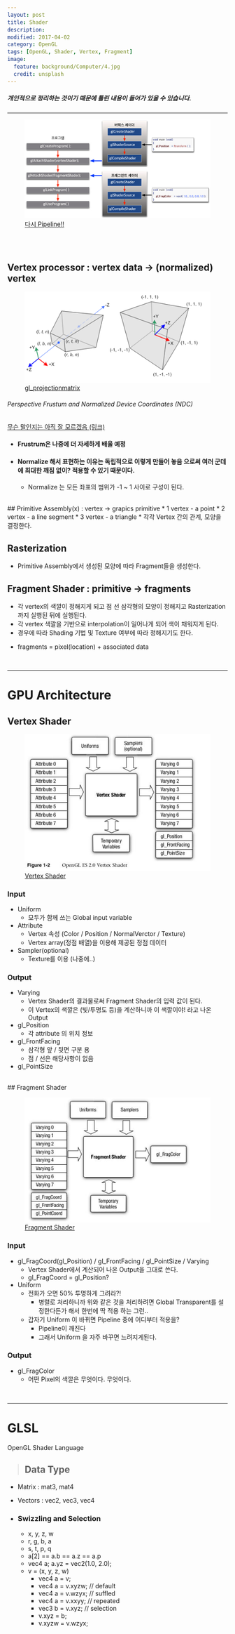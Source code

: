 ```yaml
---
layout: post
title: Shader
description:
modified: 2017-04-02
category: OpenGL
tags: [OpenGL, Shader, Vertex, Fragment]
image:
  feature: background/Computer/4.jpg
  credit: unsplash
---
```

##### 개인적으로 정리하는 것이기 때문에 틀린 내용이 들어가 있을 수 있습니다.
---

<figure>
	<a href="/images/CG/Shader/arch.jpg"><img src="/images/CG/Shader/arch.jpg" alt=""></a>
	<figcaption><a href="/images/CG/Shader/arch.jpg" title="다시 Pipeline!!">다시 Pipeline!!</a></figcaption>
</figure>

<br />
<br />

## Vertex processor : vertex data -> (normalized) vertex

<figure>
	<a href="/images/CG/Shader/gl_projectionmatrix01.png"><img src="/images/CG/Shader/gl_projectionmatrix01.png" alt=""></a>
	<figcaption><a href="/images/CG/Shader/gl_projectionmatrix01.png" title="gl_projectionmatrix">gl_projectionmatrix</a></figcaption>
</figure>


###### Perspective Frustum and Normalized Device Coordinates (NDC)
[무슨 말인지는 아직 잘 모르겠음 (링크) ](http://www.songho.ca/opengl/gl_projectionmatrix.html)

* #### Frustrum은 나중에 더 자세하게 배울 예정
* #### Normalize 해서 표현하는 이유는 독립적으로 이렇게 만들어 놓음 으로써  여러 군데에 최대한 깨짐 없이? 적용할 수 있기 때문이다.
    * Normalize 는 모든 좌표의 범위가 -1 ~ 1 사이로 구성이 된다.

<br />
## Primitive Assembly(x) : vertex -> grapics primitive
* 1 vertex - a point
* 2 vertex - a line segment
* 3 vertex - a triangle
* 각각 Vertex 간의 관계, 모양을 결정한다.

## Rasterization
* Primitive Assembly에서 생성된 모양에 따라 Fragment들을 생성한다.

## Fragment Shader : primitive -> fragments
* 각 vertex의 색깔이 정해지게 되고 점 선 삼각형의 모양이 정해지고 Rasterization까지 실행된 뒤에 실행된다.
* 각 vertex 색깔을 기반으로 interpolation이 일어나게 되어 색이 채워지게 된다.
* 경우에 따라 Shading 기법 및 Texture 여부에 따라 정해지기도 한다.

 - fragments = pixel(location) + associated data

<br />

---

# GPU Architecture
## Vertex Shader

<figure>
	<a href="/images/CG/Shader/vertex_shader.jpg"><img src="/images/CG/Shader/vertex_shader.jpg" alt=""></a>
	<figcaption><a href="/images/CG/Shader/vertex_shader.jpg" title="Vertex Shader">Vertex Shader</a></figcaption>
</figure>

### Input
- Uniform
    - 모두가 함께 쓰는 Global input variable
- Attribute
    - Vertex 속성 (Color / Position / NormalVerctor / Texture)
    - Vertex array(정점 배열)을 이용해 제공된 정점 데이터
- Sampler(optional)
    - Texture를 이용 (나중에..)

### Output
- Varying
    - Vertex Shader의 결과물로써 Fragment Shader의 입력 값이 된다.
    - 이 Vertex의 색깔은 (빛/투명도 등)을 계산하니까 이 색깔이야! 라고 나온 Output
- gl_Position
    - 각 attribute 의 위치 정보
- gl_FrontFacing
    - 삼각형 앞 / 뒷면 구분 용
    - 점 / 선은 해당사항이 없음
- gl_PointSize

<br />
## Fragment Shader

<figure>
	<a href="/images/CG/Shader/fragment_shader.jpg"><img src="/images/CG/Shader/fragment_shader.jpg" alt=""></a>
	<figcaption><a href="/images/CG/Shader/fragment_shader.jpg" title="Fragment Shader">Fragment Shader</a></figcaption>
</figure>

### Input
- gl_FragCoord(gl_Position) / gl_FrontFacing / gl_PointSize / Varying
    - Vertex Shader에서 계산되어 나온 Output을 그대로 쓴다.
    - gl_FragCoord = gl_Position?
- Uniform
    - 전화가 오면 50% 투명하게 그려라?!
        - 병렬로 처리하니까 위와 같은 것을 처리하려면 Global Transparent를 설정한다든가 해서 한번에 딱 적용 하는 그런..
    - 갑자기 Uniform 이 바뀌면 Pipeline 중에 어디부터 적용을?
        - Pipeline이 깨진다
        - 그래서 Uniform 을 자주 바꾸면 느려지게된다.

### Output
- gl_FragColor
    - 어떤 Pixel의 색깔은 무엇이다. 무엇이다.

<br />

---

# GLSL
OpenGL Shader Language
<br />
> ## Data Type

* Matrix : mat3, mat4
* Vectors : vec2, vec3, vec4

* ### Swizzling and Selection

    - x, y, z, w
    - r, g, b, a
    - s, t, p, q
    - a[2] == a.b == a.z == a.p
    - vec4 a;
    a.yz = vec2(1.0, 2.0);
    - v = (x, y, z, w)
        - vec4 a = v;
        - vec4 a = v.xyzw; // default
        - vec4 a = v.wzyx; // suffled
        - vec4 a = v.xxyy; // repeated
        - vec3 b = v.xyz; // selection
        - v.xyz = b;
        - v.xyzw = v.wzyx;
